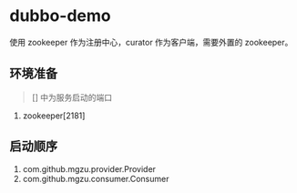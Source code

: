 # dubbo-demo
使用 zookeeper 作为注册中心，curator 作为客户端，需要外置的 zookeeper。
## 环境准备
> [] 中为服务启动的端口

1. zookeeper[2181]
## 启动顺序
1. com.github.mgzu.provider.Provider
2. com.github.mgzu.consumer.Consumer